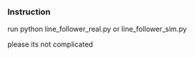 ### Instruction
run python line_follower_real.py or line_follower_sim.py

please its not complicated